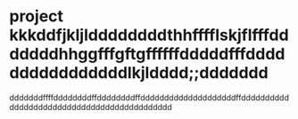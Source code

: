 # project kkkddfjkljlddddddddthhfffflskjflfffdddddddhhggfffgftgffffffdddddfffddddddddddddddddlkjldddd;;ddddddd
dddddddffffddddddddffddddddddffddddddddddddddddddddffdddddddddddddddddddddddddddddddddddddddddddd